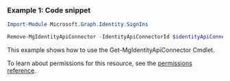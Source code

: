 ### Example 1: Code snippet

```powershellImport-Module Microsoft.Graph.Identity.SignIns

Remove-MgIdentityApiConnector -IdentityApiConnectorId $identityApiConnectorId
```
This example shows how to use the Get-MgIdentityApiConnector Cmdlet.
To learn about permissions for this resource, see the [permissions reference](/graph/permissions-reference).


